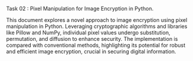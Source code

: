 Task 02 : Pixel Manipulation for Image Encryption in Python.

 This document explores a novel approach to image encryption using pixel manipulation in Python. Leveraging cryptographic algorithms and libraries like Pillow and NumPy, individual pixel values undergo substitution, permutation, and diffusion to enhance security. The implementation is compared with conventional methods, highlighting its potential for robust and efficient image encryption, crucial in securing digital information.


